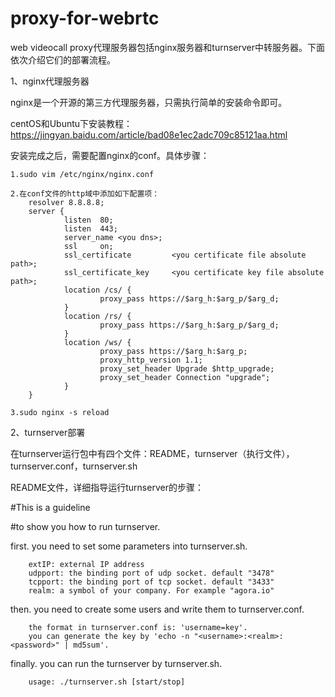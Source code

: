 # proxy-for-webrtc

web videocall proxy代理服务器包括nginx服务器和turnserver中转服务器。下面依次介绍它们的部署流程。

1、nginx代理服务器

nginx是一个开源的第三方代理服务器，只需执行简单的安装命令即可。

centOS和Ubuntu下安装教程：https://jingyan.baidu.com/article/bad08e1ec2adc709c85121aa.html

安装完成之后，需要配置nginx的conf。具体步骤：

    1.sudo vim /etc/nginx/nginx.conf 
    
    2.在conf文件的http域中添加如下配置项：
        resolver 8.8.8.8;
        server {
                listen  80;
                listen  443;
                server_name <you dns>;
                ssl     on;
                ssl_certificate         <you certificate file absolute path>;
                ssl_certificate_key     <you certificate key file absolute path>;
                location /cs/ {
                        proxy_pass https://$arg_h:$arg_p/$arg_d;
                }
                location /rs/ {
                        proxy_pass https://$arg_h:$arg_p/$arg_d;
                }
                location /ws/ {
                        proxy_pass https://$arg_h:$arg_p;
                        proxy_http_version 1.1;
                        proxy_set_header Upgrade $http_upgrade;
                        proxy_set_header Connection "upgrade";
                }
        }
        
    3.sudo nginx -s reload


2、turnserver部署

在turnserver运行包中有四个文件：README，turnserver（执行文件），turnserver.conf，turnserver.sh

README文件，详细指导运行turnserver的步骤：

#This is a guideline

#to show you how to run turnserver.

first. you need to set some parameters into turnserver.sh.

        extIP: external IP address
        udpport: the binding port of udp socket. default "3478"
        tcpport: the binding port of tcp socket. default "3433"
        realm: a symbol of your company. For example "agora.io"
then. you need to create some users and write them to turnserver.conf.

        the format in turnserver.conf is: 'username=key'.
        you can generate the key by 'echo -n "<username>:<realm>:<password>" | md5sum'.
finally. you can run the turnserver by turnserver.sh.

        usage: ./turnserver.sh [start/stop]
